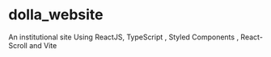 # dolla_website
An institutional site Using ReactJS, TypeScript , Styled Components , React-Scroll and Vite
